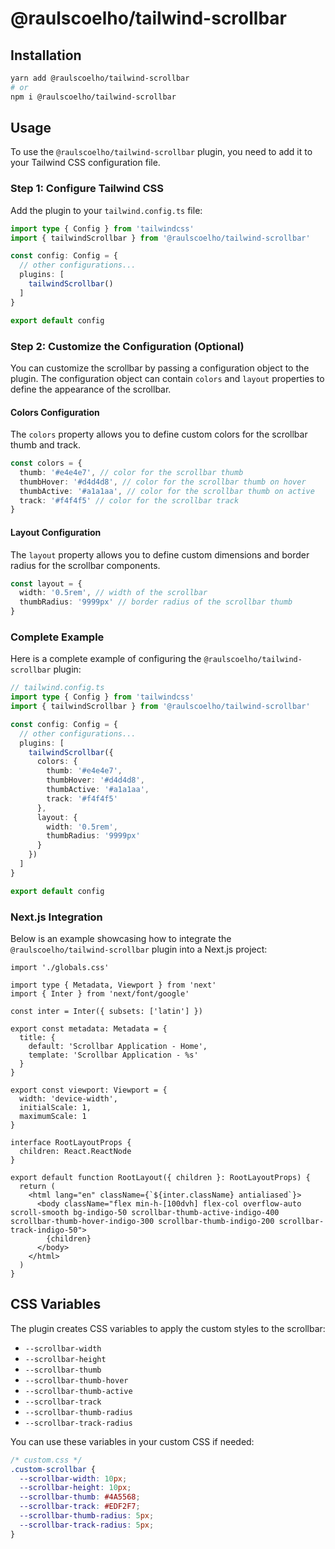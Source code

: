 # @raulscoelho/tailwind-scrollbar

## Installation

```sh
yarn add @raulscoelho/tailwind-scrollbar
# or
npm i @raulscoelho/tailwind-scrollbar
```

## Usage

To use the `@raulscoelho/tailwind-scrollbar` plugin, you need to add it to your Tailwind CSS configuration file.

### Step 1: Configure Tailwind CSS
Add the plugin to your `tailwind.config.ts` file:

```ts
import type { Config } from 'tailwindcss'
import { tailwindScrollbar } from '@raulscoelho/tailwind-scrollbar'

const config: Config = {
  // other configurations...
  plugins: [
    tailwindScrollbar()
  ]
}

export default config
```

### Step 2: Customize the Configuration (Optional)
You can customize the scrollbar by passing a configuration object to the plugin. The configuration object can contain `colors` and `layout` properties to define the appearance of the scrollbar.

#### Colors Configuration
The `colors` property allows you to define custom colors for the scrollbar thumb and track.

```ts
const colors = {
  thumb: '#e4e4e7', // color for the scrollbar thumb
  thumbHover: '#d4d4d8', // color for the scrollbar thumb on hover
  thumbActive: '#a1a1aa', // color for the scrollbar thumb on active
  track: '#f4f4f5' // color for the scrollbar track
}
```

#### Layout Configuration
The `layout` property allows you to define custom dimensions and border radius for the scrollbar components.

```ts
const layout = {
  width: '0.5rem', // width of the scrollbar
  thumbRadius: '9999px' // border radius of the scrollbar thumb
}
```

### Complete Example
Here is a complete example of configuring the `@raulscoelho/tailwind-scrollbar` plugin:

```ts
// tailwind.config.ts
import type { Config } from 'tailwindcss'
import { tailwindScrollbar } from '@raulscoelho/tailwind-scrollbar'

const config: Config = {
  // other configurations...
  plugins: [
    tailwindScrollbar({
      colors: {
        thumb: '#e4e4e7',
        thumbHover: '#d4d4d8',
        thumbActive: '#a1a1aa',
        track: '#f4f4f5'
      },
      layout: {
        width: '0.5rem',
        thumbRadius: '9999px'
      }
    })
  ]
}

export default config
```

### Next.js Integration
Below is an example showcasing how to integrate the `@raulscoelho/tailwind-scrollbar` plugin into a Next.js project:

```tsx
import './globals.css'

import type { Metadata, Viewport } from 'next'
import { Inter } from 'next/font/google'

const inter = Inter({ subsets: ['latin'] })

export const metadata: Metadata = {
  title: {
    default: 'Scrollbar Application - Home',
    template: 'Scrollbar Application - %s'
  }
}

export const viewport: Viewport = {
  width: 'device-width',
  initialScale: 1,
  maximumScale: 1
}

interface RootLayoutProps {
  children: React.ReactNode
}

export default function RootLayout({ children }: RootLayoutProps) {
  return (
    <html lang="en" className={`${inter.className} antialiased`}>
      <body className="flex min-h-[100dvh] flex-col overflow-auto scroll-smooth bg-indigo-50 scrollbar-thumb-active-indigo-400 scrollbar-thumb-hover-indigo-300 scrollbar-thumb-indigo-200 scrollbar-track-indigo-50">
        {children}
      </body>
    </html>
  )
}
```

## CSS Variables
The plugin creates CSS variables to apply the custom styles to the scrollbar:
- `--scrollbar-width`
- `--scrollbar-height`
- `--scrollbar-thumb`
- `--scrollbar-thumb-hover`
- `--scrollbar-thumb-active`
- `--scrollbar-track`
- `--scrollbar-thumb-radius`
- `--scrollbar-track-radius`


You can use these variables in your custom CSS if needed:

```css
/* custom.css */
.custom-scrollbar {
  --scrollbar-width: 10px;
  --scrollbar-height: 10px;
  --scrollbar-thumb: #4A5568;
  --scrollbar-track: #EDF2F7;
  --scrollbar-thumb-radius: 5px;
  --scrollbar-track-radius: 5px;
}
```
